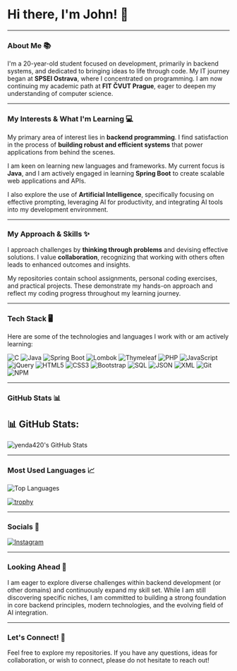 # Hi there, I'm John! 👋

---

### About Me 📚

I'm a 20-year-old student focused on development, primarily in backend systems, and dedicated to bringing ideas to life through code. My IT journey began at **SPSEI Ostrava**, where I concentrated on programming. I am now continuing my academic path at **FIT ČVUT Prague**, eager to deepen my understanding of computer science.

---

### My Interests & What I'm Learning 💻

My primary area of interest lies in **backend programming**. I find satisfaction in the process of **building robust and efficient systems** that power applications from behind the scenes.

I am keen on learning new languages and frameworks. My current focus is **Java**, and I am actively engaged in learning **Spring Boot** to create scalable web applications and APIs.

I also explore the use of **Artificial Intelligence**, specifically focusing on effective prompting, leveraging AI for productivity, and integrating AI tools into my development environment.

---

### My Approach & Skills ✨

I approach challenges by **thinking through problems** and devising effective solutions. I value **collaboration**, recognizing that working with others often leads to enhanced outcomes and insights.

My repositories contain school assignments, personal coding exercises, and practical projects. These demonstrate my hands-on approach and reflect my coding progress throughout my learning journey.

---

### Tech Stack 🖥️

Here are some of the technologies and languages I work with or am actively learning:

![C](https://img.shields.io/badge/C-00599C?style=for-the-badge&logo=c&logoColor=white)
![Java](https://img.shields.io/badge/Java-ED8B00?style=for-the-badge&logo=openjdk&logoColor=white)
![Spring Boot](https://img.shields.io/badge/Spring_Boot-6DB33F?style=for-the-badge&logo=spring-boot&logoColor=white)
![Lombok](https://img.shields.io/badge/Lombok-ED1C24?style=for-the-badge&logo=lombok&logoColor=white)
![Thymeleaf](https://img.shields.io/badge/Thymeleaf-005F0F?style=for-the-badge&logo=thymeleaf&logoColor=white)
![PHP](https://img.shields.io/badge/PHP-777BB4?style=for-the-badge&logo=php&logoColor=white)
![JavaScript](https://img.shields.io/badge/JavaScript-F7DF1E?style=for-the-badge&logo=javascript&logoColor=black)
![jQuery](https://img.shields.io/badge/jQuery-0769AD?style=for-the-badge&logo=jquery&logoColor=white)
![HTML5](https://img.shields.io/badge/HTML5-E34F26?style=for-the-badge&logo=html5&logoColor=white)
![CSS3](https://img.shields.io/badge/CSS3-1572B6?style=for-the-badge&logo=css3&logoColor=white)
![Bootstrap](https://img.shields.io/badge/Bootstrap-7952B3?style=for-the-badge&logo=bootstrap&logoColor=white)
![SQL](https://img.shields.io/badge/SQL-336791?style=for-the-badge&logo=postgresql&logoColor=white)
![JSON](https://img.shields.io/badge/JSON-000000?style=for-the-badge&logo=json&logoColor=white)
![XML](https://img.shields.io/badge/XML-FF6600?style=for-the-badge&logo=xml&logoColor=white)
![Git](https://img.shields.io/badge/Git-F05032?style=for-the-badge&logo=git&logoColor=white)
![NPM](https://img.shields.io/badge/NPM-CB3837?style=for-the-badge&logo=npm&logoColor=white)

---

### GitHub Stats 📊

## 📊 GitHub Stats:

![yenda420's GitHub Stats](https://github-readme-stats.vercel.app/api?username=yenda420&show_icons=true&theme=dark&count_private=true&hide=prs,issues&hide_border=true)

---

### Most Used Languages 📈

![Top Languages](https://github-readme-stats.vercel.app/api/top-langs/?username=yenda420&layout=compact&theme=dark&hide_border=true)

[![trophy](https://github-profile-trophy.vercel.app/?username=yenda420&theme=onedark&margin-w=10)](https://github.com/ryo-ma/github-profile-trophy)

---

### Socials 🔗

[![Instagram](https://img.shields.io/badge/Instagram-%23E4405F.svg?style=for-the-badge&logo=Instagram&logoColor=white)](https://instagram.com/your_instagram_handle)

---

### Looking Ahead 🚀

I am eager to explore diverse challenges within backend development (or other domains) and continuously expand my skill set. While I am still discovering specific niches, I am committed to building a strong foundation in core backend principles, modern technologies, and the evolving field of AI integration.

---

### Let's Connect! 🤝

Feel free to explore my repositories. If you have any questions, ideas for collaboration, or wish to connect, please do not hesitate to reach out!
